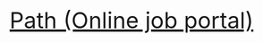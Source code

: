<p style="text-align: center; font-size: 40px">
 <a  href="https://salloumdesign.com/path_new/" style="text-align: center; font-size: 40px"> Path (Online job portal)</a>
</p>
